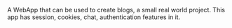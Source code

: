 A WebApp that can be used to create blogs, a small real world project.
This app has session, cookies, chat, authentication features in it.
